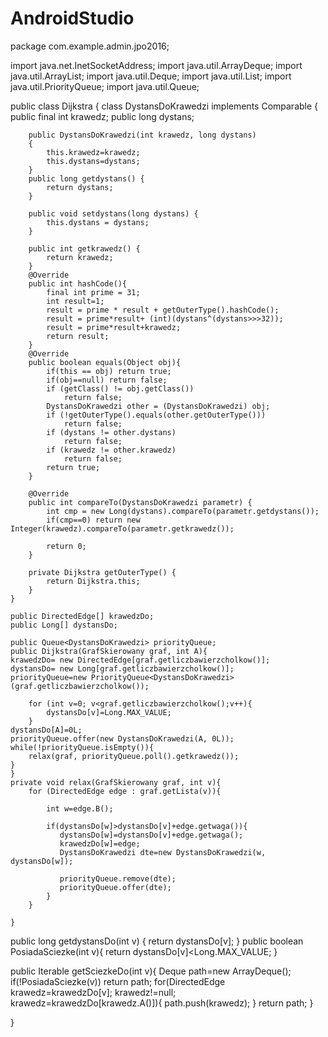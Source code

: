 # AndroidStudio
package com.example.admin.jpo2016;

import java.net.InetSocketAddress;
import java.util.ArrayDeque;
import java.util.ArrayList;
import java.util.Deque;
import java.util.List;
import java.util.PriorityQueue;
import java.util.Queue;

public class Dijkstra {
    class DystansDoKrawedzi implements Comparable<DystansDoKrawedzi> {
        public final int krawedz;
        public  long dystans;

        public DystansDoKrawedzi(int krawedz, long dystans)
        {
            this.krawedz=krawedz;
            this.dystans=dystans;
        }
        public long getdystans() {
            return dystans;
        }

        public void setdystans(long dystans) {
            this.dystans = dystans;
        }

        public int getkrawedz() {
            return krawedz;
        }
        @Override
        public int hashCode(){
            final int prime = 31;
            int result=1;
            result = prime * result + getOuterType().hashCode();
            result = prime*result+ (int)(dystans^(dystans>>>32));
            result = prime*result+krawedz;
            return result;
        }
        @Override
        public boolean equals(Object obj){
            if(this == obj) return true;
            if(obj==null) return false;
            if (getClass() != obj.getClass())
                return false;
            DystansDoKrawedzi other = (DystansDoKrawedzi) obj;
            if (!getOuterType().equals(other.getOuterType()))
                return false;
            if (dystans != other.dystans)
                return false;
            if (krawedz != other.krawedz)
                return false;
            return true;
        }

        @Override
        public int compareTo(DystansDoKrawedzi parametr) {
            int cmp = new Long(dystans).compareTo(parametr.getdystans());
            if(cmp==0) return new Integer(krawedz).compareTo(parametr.getkrawedz());

            return 0;
        }

        private Dijkstra getOuterType() {
            return Dijkstra.this;
        }
    }

    public DirectedEdge[] krawedzDo;
    public Long[] dystansDo;

    public Queue<DystansDoKrawedzi> priorityQueue;
    public Dijkstra(GrafSkierowany graf, int A){
    krawedzDo= new DirectedEdge[graf.getliczbawierzcholkow()];
    dystansDo= new Long[graf.getliczbawierzcholkow()];
    priorityQueue=new PriorityQueue<DystansDoKrawedzi>(graf.getliczbawierzcholkow());

        for (int v=0; v<graf.getliczbawierzcholkow();v++){
            dystansDo[v]=Long.MAX_VALUE;
        }
    dystansDo[A]=0L;
    priorityQueue.offer(new DystansDoKrawedzi(A, 0L));
    while(!priorityQueue.isEmpty()){
        relax(graf, priorityQueue.poll().getkrawedz());
    }
    }
    private void relax(GrafSkierowany graf, int v){
        for (DirectedEdge edge : graf.getLista(v)){

            int w=edge.B();

            if(dystansDo[w]>dystansDo[v]+edge.getwaga()){
               dystansDo[w]=dystansDo[v]+edge.getwaga();
               krawedzDo[w]=edge;
               DystansDoKrawedzi dte=new DystansDoKrawedzi(w, dystansDo[w]);

               priorityQueue.remove(dte);
               priorityQueue.offer(dte);
            }
        }

    }

   public long getdystansDo(int v)
   {
       return dystansDo[v];
   }
   public boolean PosiadaSciezke(int v){
       return dystansDo[v]<Long.MAX_VALUE;
   }

   public Iterable<DirectedEdge> getSciezkeDo(int v){
     Deque<DirectedEdge> path=new ArrayDeque<DirectedEdge>();
     if(!PosiadaSciezke(v)) return path;
     for(DirectedEdge krawedz=krawedzDo[v]; krawedz!=null; krawedz=krawedzDo[krawedz.A()]){
         path.push(krawedz);
     }
       return path;
   }

}
